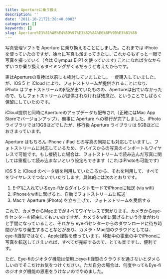 ```yaml
---
title: Apertureに乗り換え
description: ''
date: '2011-10-21T21:28:40.000Z'
categories: []
keywords: []
slug: Aperture%E3%81%AB%E4%B9%97%E3%82%8A%E6%8F%9B%E3%81%88
---
```

写真管理ソフトを Aperture に乗り換えることにしました。これまでは iPhoto を使っていたのですが、徐々に写真も溜まってきたし、これからもずっと一眼で写真を撮っていく（今は Olympus E-P1 を使っています) ことになれば少なからずいつか乗り換えるタイミングがくるだろうと考えたからです。

実はApertureの乗換は以前にも検討していましたし、一度購入していました。が、iOS 5 と iCloud により、フォトストリームが提供されることになり、iPhoto はフォトストリームのβ版が出ていたものの、Apertureは出ていなかったので、もしフォトストリームが提供されなければ残念だ、ということでしばらく保留にしていたのです。

iCloud提供と同時にApertureのアップデータも配布され（正確にはMac App Storeでバージョンアップ）、無事に Aperture への移行が完了しました。iPhoto ライブラリでは13GBほどでしたが、移行後 Aperture ライブラリは 5GBほどにおさまっています。

Aperture はもちろん iPhone / iPad との写真の同期にも対応していますし、フォトストリームに対応しているため、デバイスからの写真のインポートもワイヤレスで可能です。もし接続した場合は、フォトストリームで読み込んだ写真に関しては重複して読み込まないという設定もできます（これはiPhotoも可能です)

iOS 5 と iCloud のベータ版を利用していたころから、それを利用して、すべてをワイヤレスでつないでいたりします。具体的には次のとおりです。

1.  E-P1に入れているeye-fiからダイレクトモードでiPhoneに転送 (via wifi)
2.  iPhoneをwifiに繋げると、自動でフォトストリームに転送
3.  Macで Aperture (iPhoto) を立ち上げて、フォトストリームを受信する

これで、カメラからMacまでがすべてワイヤレスで繋がります。カメラからeye-fi センターを経由してもいいのですが、カメラをwifiに繋げるという作業がわりと手間になっていること、それから eye-fiセンターからのダウンロードに待ち時間がかなり発生することなどがあり、カメラ・Mac間のクラウドとしては、eye-fi謹製ではなく、Apple謹製を使っています。移動中の電車の中でiPhoneに写真を転送してさえいれば、すべてが完結するので、とても楽ですし、便利です。

ただ、Eye-fiのジオタグ機能は使用上eye-fi謹製のクラウドを通さないとダメらしいのでそこだけお気をつけください。ただ自分の場合は、何度やってもEye-fiのジオタグ機能の恩恵をうけないのでやめました。